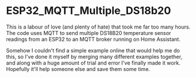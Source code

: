 # ESP32_MQTT_Multiple_DS18b20
This is a labour of love (and plenty of hate) that took me far too many hours.  The code 
uses MQTT to send multiple DS18B20 temperature sensor readings from an ESP32 to an MQTT broker running on Home Assistant.

Somehow I couldn't find a simple example online that would help me do this, so I've done it myself by merging many different examples together, and along with 
a huge amount of trial and error I've finally made it work. Hopefully it'll help someone else and save them some time. 
